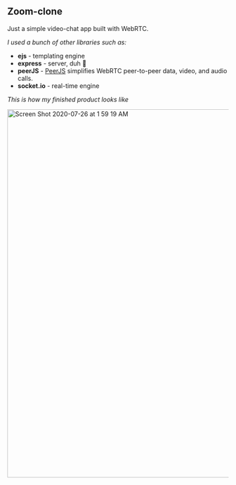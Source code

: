 ## Zoom-clone

Just a simple video-chat app built with WebRTC.

*I used a bunch of other libraries such as:*

* **ejs** - templating engine
* **express** - server, duh 🤪
* **peerJS** - [PeerJS](https://peerjs.com/) simplifies WebRTC peer-to-peer data, video, and audio calls.
* **socket.io** - real-time engine


*This is how my finished product looks like*

<img width="837" alt="Screen Shot 2020-07-26 at 1 59 19 AM" src="https://user-images.githubusercontent.com/22290070/88467821-d3879e80-cee3-11ea-87da-dd26c2567725.png">
